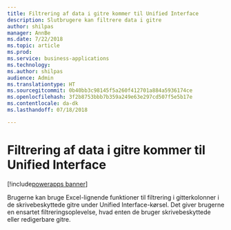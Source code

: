 ```yaml
---
title: Filtrering af data i gitre kommer til Unified Interface
description: Slutbrugere kan filtrere data i gitre
author: shilpas
manager: AnnBe
ms.date: 7/22/2018
ms.topic: article
ms.prod: 
ms.service: business-applications
ms.technology: 
ms.author: shilpas
audience: Admin
ms.translationtype: HT
ms.sourcegitcommit: 0b40bb3c98145f5a260f412701a884a5936174ce
ms.openlocfilehash: 3f2b8753bbb7b359a249e63e297cd507f5e5b17e
ms.contentlocale: da-dk
ms.lasthandoff: 07/18/2018

---
```

# <a name="filtering-data-on-grids-coming-to-unified-interface"></a>Filtrering af data i gitre kommer til Unified Interface

[!include[powerapps banner](../includes/powerapps.md)]




Brugerne kan bruge Excel-lignende funktioner til filtrering i gitterkolonner i de skrivebeskyttede gitre under Unified Interface-kørsel. Det giver brugerne en ensartet filtreringsoplevelse, hvad enten de bruger skrivebeskyttede eller redigerbare gitre.

